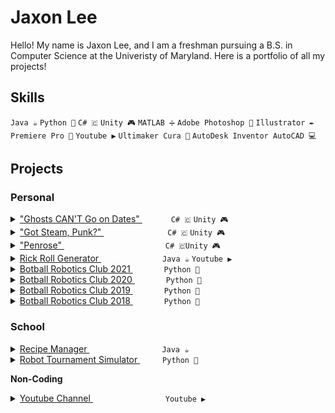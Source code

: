 # Jaxon Lee 
Hello! My name is Jaxon Lee, and I am a freshman pursuing a B.S. in Computer Science at the Univeristy of Maryland. Here is a portfolio of all my projects!

## Skills 
`Java ☕` `Python 🐍` `C# 🇨` `Unity 🎮` `MATLAB ➗` `Adobe Photoshop 🎨` `Illustrator ✒️` `Premiere Pro 🎥` `Youtube ▶️` `Ultimaker Cura 📃` `AutoDesk Inventor AutoCAD 💻`


## Projects
### **Personal**

<details>
  <summary><a href="https://gidntsquia.itch.io/ghosts-cant-go-on-dates">"Ghosts CAN'T Go on Dates" </a> &emsp; &emsp;&emsp;<code>C# 🇨</code>  <code>Unity 🎮</code></summary>
    &emsp; <img src="https://user-images.githubusercontent.com/32310846/139782380-080ba797-c760-4cdc-aaf6-cadc6b670a69.JPG" alt="GhostGameGithub" width="500"> <br>
    &emsp; <b> CounterTempo Studios Game </b> <br>
    &emsp; <i> October 2021 </i> <br>
    &emsp; Help Mr. Ghost navigate a precarious date in this Halloween-themed dating sim. <br>
    &emsp; Game code: <a href="https://github.com/Gidntsquia/HalloweenGameJam2021"> HalloweenGameJam2021</a>
    
</details>

<details>
  <summary><a href="https://tarrott.itch.io/got-steam-punk">"Got Steam, Punk?" </a> &emsp; &emsp;&emsp;&emsp;&emsp;&emsp;&emsp;<code>C# 🇨</code>  <code>Unity 🎮</code></summary>
    &emsp; <img src="https://user-images.githubusercontent.com/32310846/134785093-d9b97f02-daeb-44e5-bbc9-f48ccb58530b.png" alt="GotSteamPunkGithub" width="500"> <br>
    &emsp; <b> CounterTempo Studios Game </b> <br>
    &emsp; <i> September 2021 </i> <br>
    &emsp; Race to keep a steam ship afloat as you are attacked by pirates. <br>
    
</details>

<details>
  <summary><a href="https://github.com/Gidntsquia/Project-Penrose">"Penrose" </a> &emsp; &emsp;&emsp;&emsp;&emsp;&emsp;&emsp;&emsp;&emsp;&emsp;&emsp; <code>C# 🇨</code><code>Unity 🎮</code> </summary>
    &emsp; <img src="https://user-images.githubusercontent.com/32310846/134785032-fe755214-70c6-4858-a0dd-ecc464cf115b.JPG" alt="PenroseGithu" width="500"> <br>
    &emsp; <b> CounterTempo Studios Game </b> <br>
    &emsp; <i> January 2020 </i> <br>
    &emsp; A puzzle video game dealing with anxiety, insecurity, and depression. <br>
</details>

<details>
  <summary><a href="https://github.com/Gidntsquia/Rick-Roll-Generator2"> Rick Roll Generator </a> &emsp;&emsp;&emsp;&emsp;&emsp;&emsp;&emsp;<code>Java ☕</code> </a> <code>Youtube ▶️</code></summary>
    &emsp; <img src="https://user-images.githubusercontent.com/32310846/134787361-085c4be5-c5aa-419d-a3c8-71a7529a75ca.jpg" alt="Incredibots2021Github" width="500"> <br>
    &emsp; <b> MocoHacks2021 Submission </b> <br>
    &emsp; <i> March 2021 </i> <br>
    &emsp; You input a name and thumbnail and out pops a disguised "Never Gonna Give You Up" YouTube video you can rick roll your friends with. The program no longer works since the uploaded video is immediately copyright striked and taken down.
</details>

<details>
  <summary><a href="https://github.com/rockvillerobotics/IncredibotsLibrary"> Botball Robotics Club 2021 </a> &emsp; &emsp;&emsp; <code>Python 🐍</code> </summary>
    &emsp; <img src="https://user-images.githubusercontent.com/32310846/134784911-cdcff4ad-893a-4aa9-94ff-7b0db8887230.JPG" alt="Incredibots2021Github" width="500"> <br>
    &emsp; <b> Rockville High School Club </b> <br>
    &emsp; <i> July 2021 </i> <br>
    &emsp; A simplified version of earlier Incredibots library for future botballers at Rockville High School. <br>
    &emsp; There was no international tournament this year. 
    
</details>

<details>
  <summary><a href="https://github.com/rockvillerobotics/Incredibots2020"> Botball Robotics Club 2020 </a> &emsp; &emsp;&emsp; <code>Python 🐍</code> </summary>
    &emsp; <img src="https://user-images.githubusercontent.com/32310846/134784234-8ce1f6f0-4225-48c6-9161-43a2c53c2c79.JPG" alt="Incredibots2020Github" width="500"> <br>
    &emsp; <b> Rockville High School Club </b> <br>
    &emsp; <i> July 2020 </i> <br>
    &emsp; An object-oriented version of the Incredibots library, which was theorized to be possible for many years. <br>
    &emsp; There was no international tournament this year. 
</details>

<details>
  <summary><a href="https://github.com/rockvillerobotics/Incredibots2019"> Botball Robotics Club 2019 </a> &emsp; &emsp;&emsp; <code>Python 🐍</code> </summary>
    &emsp; <img src="https://user-images.githubusercontent.com/32310846/134784231-87d0bd8d-85a0-46d2-8126-e10f31dad41f.jpg" alt="Incredibots2019Github" width="500"> <br>
    &emsp; <b> Rockville High School Club </b> <br>
    &emsp; <i> July 2019 </i> <br>
    &emsp; Code from the 2019 Global Conference on Educational Robotics (GCER). I led the team to 5th Place Overall. <br>
    
</details>
<details>
  <summary><a href="https://github.com/rockvillerobotics/Incredibots2018"> Botball Robotics Club 2018 </a> &emsp; &emsp;&emsp; <code>Python 🐍</code> </summary>
    &emsp; <img src="https://user-images.githubusercontent.com/32310846/134784229-d74531bf-9e21-473e-97bd-5903eda6fd7e.JPG" alt="Incredibots2018Github" width="500"> <br>
    &emsp; <b> Rockville High School Club </b> <br>
    &emsp; <i> July 2018 </i> <br>
    &emsp; Code from the 2018 Global Conference on Educational Robotics. I led the team to 10th place overall.  <br>
    
</details>





### **School**
<details>
  <summary><a href="https://github.com/Gidntsquia/Computer_Science_IA"> Recipe Manager </a> &emsp;&emsp;&emsp;&emsp;&emsp;&emsp;&emsp;&emsp; <code>Java ☕</code> </summary>
    &emsp; (Picture not yet in) <br>
    &emsp; <b> IB Computer Science SL </b> <br>
    &emsp; <i> April 2021 </i> <br>
    &emsp; A program that organizes user-inputted recipes practically. Made to suit needs of the client who requested this program.  <br>
</details>

<details>
  <summary><a href="https://github.com/Gidntsquia/math_IA"> Robot Tournament Simulator </a> &emsp; &emsp; <code>Python 🐍</code> </summary>
    &emsp; <img src="https://user-images.githubusercontent.com/32310846/134941269-d677bce7-fffe-4145-a4f8-58c71ad6b5b4.JPG" alt="RobotTournamentSimulatorGithub" width="500"> <br>
    &emsp; <b> IB Mathematics HL </b> <br>
    &emsp; <i> April 2021 </i> <br>
    &emsp; Simulates a tournament of adversarial robots and calculates the win probablities for each robot based on initial conditions.  <br>
    &emsp; Academic paper: <a href="https://github.com/Gidntsquia/JaxonLee/files/7237609/Lee_IB_Math_IA.pdf"> paper_1 </a>
</details>


**Non-Coding**
<details>
  <summary><a href=""> Youtube Channel </a> &emsp;&emsp;&emsp;&emsp;&emsp;&emsp;&emsp;&emsp; <code>Youtube ▶️</code> </summary>
    &emsp;
</details>